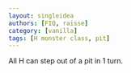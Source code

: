 ```yaml
---
layout: singleidea
authors: [FIQ, raisse]
category: [vanilla]
tags: [H monster class, pit]
---
```

All H can step out of a pit in 1 turn.
